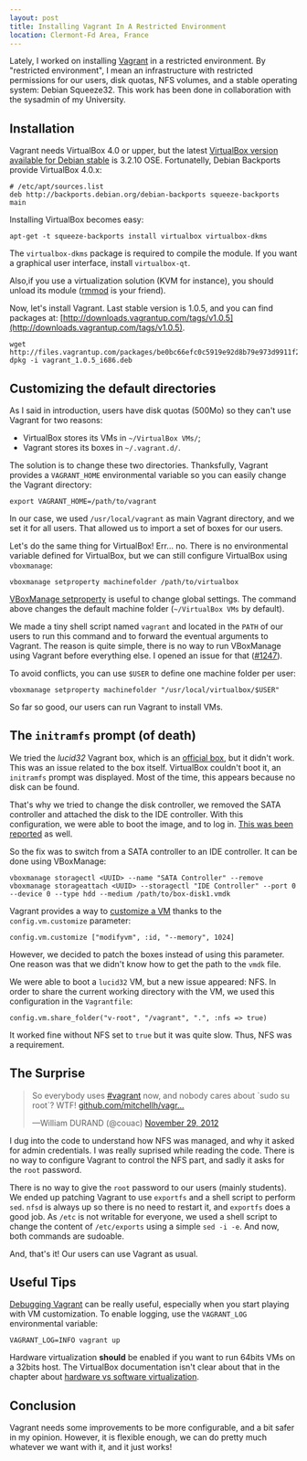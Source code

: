 ```yaml
---
layout: post
title: Installing Vagrant In A Restricted Environment
location: Clermont-Fd Area, France
---
```


Lately, I worked on installing [Vagrant](http://vagrantup.com/) in a restricted
environment. By "restricted environment", I mean an infrastructure with
restricted permissions for our users, disk quotas, NFS volumes, and a stable
operating system: Debian Squeeze32. This work has been done in collaboration
with the sysadmin of my University.


## Installation

Vagrant needs VirtualBox 4.0 or upper, but the latest [VirtualBox version
available for Debian stable](http://wiki.debian.org/VirtualBox) is
3.2.10 OSE. Fortunatelly, Debian Backports provide VirtualBox 4.0.x:

    # /etc/apt/sources.list
    deb http://backports.debian.org/debian-backports squeeze-backports main

Installing VirtualBox becomes easy:

    apt-get -t squeeze-backports install virtualbox virtualbox-dkms

The `virtualbox-dkms` package is required to compile the module. If you want a
graphical user interface, install `virtualbox-qt`.

Also,if you use a virtualization solution (KVM for instance), you should unload
its module ([rmmod](http://man7.org/linux/man-pages/man2/delete_module.2.html) is
your friend).

Now, let's install Vagrant. Last stable version is 1.0.5, and you can find
packages at:
[http://downloads.vagrantup.com/tags/v1.0.5](http://downloads.vagrantup.com/tags/v1.0.5).

    wget http://files.vagrantup.com/packages/be0bc66efc0c5919e92d8b79e973d9911f2a511f/vagrant_1.0.5_i686.deb
    dpkg -i vagrant_1.0.5_i686.deb


## Customizing the default directories

As I said in introduction, users have disk quotas (500Mo) so they can't use
Vagrant for two reasons:

* VirtualBox stores its VMs in `~/VirtualBox VMs/`;
* Vagrant stores its boxes in `~/.vagrant.d/`.

The solution is to change these two directories. Thanksfully, Vagrant provides a
`VAGRANT_HOME` environmental variable so you can easily change the Vagrant
directory:

    export VAGRANT_HOME=/path/to/vagrant

In our case, we used `/usr/local/vagrant` as main Vagrant directory, and we set
it for all users. That allowed us to import a set of boxes for our users.

Let's do the same thing for VirtualBox! Err... no. There is no environmental
variable defined for VirtualBox, but we can still configure VirtualBox using
`vboxmanage`:

    vboxmanage setproperty machinefolder /path/to/virtualbox

[VBoxManage
setproperty](http://www.virtualbox.org/manual/ch08.html#vboxmanage-setproperty)
is useful to change global settings. The command above changes the default
machine folder (`~/VirtualBox VMs` by default).

We made a tiny shell script named `vagrant` and located in the `PATH` of our users
to run this command and to forward the eventual arguments to Vagrant. The reason
is quite simple, there is no way to run VBoxManage using Vagrant before everything
else. I opened an issue for that
([#1247](https://github.com/mitchellh/vagrant/issues/1247)).

To avoid conflicts, you can use `$USER` to define one machine folder per user:

    vboxmanage setproperty machinefolder "/usr/local/virtualbox/$USER"

So far so good, our users can run Vagrant to install VMs.


## The `initramfs` prompt (of death)

We tried the _lucid32_ Vagrant box, which is an [official
box](https://github.com/mitchellh/vagrant/wiki/Available-Vagrant-Boxes), but it
didn't work. This was an issue related to the box itself. VirtualBox couldn't
boot it, an `initramfs` prompt was displayed. Most of the time, this appears
because no disk can be found.

That's why we tried to change the disk controller, we removed the SATA
controller and attached the disk to the IDE controller. With this configuration,
we were able to boot the image, and to log in. [This was been
reported](https://github.com/mitchellh/vagrant/issues/884#issuecomment-10857450)
as well.

So the fix was to switch from a SATA controller to an IDE controller. It can be
done using VBoxManage:

    vboxmanage storagectl <UUID> --name "SATA Controller" --remove
    vboxmanage storageattach <UUID> --storagectl "IDE Controller" --port 0 --device 0 --type hdd --medium /path/to/box-disk1.vmdk

Vagrant provides a way to [customize a
VM](http://vagrantup.com/v1/docs/config/vm/customize.html) thanks to the
`config.vm.customize` parameter:

    config.vm.customize ["modifyvm", :id, "--memory", 1024]

However, we decided to patch the boxes instead of using this parameter. One
reason was that we didn't know how to get the path to the `vmdk` file.

We were able to boot a `lucid32` VM, but a new issue appeared: NFS. In order to
share the current working directory with the VM, we used this configuration in
the `Vagrantfile`:

    config.vm.share_folder("v-root", "/vagrant", ".", :nfs => true)

It worked fine without NFS set to `true` but it was quite slow. Thus, NFS was a
requirement.


## The Surprise

<blockquote class="twitter-tweet tw-align-center">
<p>So everybody uses <a href="https://twitter.com/search/%23vagrant">#vagrant</a> now, and nobody cares about `sudo su root`? WTF! <a href="https://t.co/ioVsrBqx" title="https://github.com/mitchellh/vagrant/blob/master/plugins/hosts/linux/host.rb#L51">github.com/mitchellh/vagr…</a></p>
&mdash;William DURAND (@couac) <a href="https://twitter.com/couac/status/274191748786429953" data-datetime="2012-11-29T16:43:01+00:00">November 29, 2012</a>
</blockquote>

I dug into the code to understand how NFS was managed, and why it asked for
admin credentials. I was really suprised while reading the code. There is no way
to configure Vagrant to control the NFS part, and sadly it asks for the `root`
password.

There is no way to give the `root` password to our users (mainly students). We
ended up patching Vagrant to use `exportfs` and a shell script to perform `sed`.
`nfsd` is always up so there is no need to restart it, and `exportfs` does
a good job.
As `/etc` is not writable for everyone, we used a shell script to change the
content of `/etc/exports` using a simple `sed -i -e`. And now, both commands
are sudoable.

And, that's it! Our users can use Vagrant as usual.


## Useful Tips

[Debugging Vagrant](http://vagrantup.com/v1/docs/debugging.html) can be really
useful, especially when you start playing with VM customization.
To enable logging, use the `VAGRANT_LOG` environmental variable:

    VAGRANT_LOG=INFO vagrant up


Hardware virtualization **should** be enabled if you want to run 64bits VMs on a
32bits host. The VirtualBox documentation isn't clear about that in the chapter
about [hardware vs software
virtualization](http://www.virtualbox.org/manual/ch10.html#hwvirt).


## Conclusion

Vagrant needs some improvements to be more configurable, and a bit safer in my
opinion. However, it is flexible enough, we can do pretty much whatever
we want with it, and it just works!
